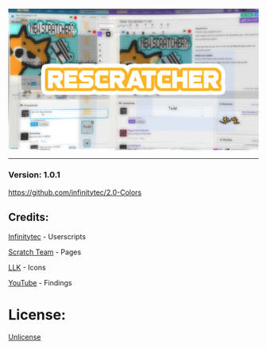 ![Preview](https://raw.githubusercontent.com/gliczide/Rescratcher/main/preview.png)

---

### Version: 1.0.1

https://github.com/infinitytec/2.0-Colors

## Credits:

[Infinitytec](https://github.com/infinitytec) - Userscripts

[Scratch Team](https://scratch.mit.edu) - Pages

[LLK](https://github.com/LLK/scratch-html5) - Icons

[YouTube](https://youtube.com) - Findings

# License:
[Unlicense](https://raw.githubusercontent.com/gliczide/Rescratcher/705bf71be280658df560815bdd4d85394afa0af8/LICENSE)
